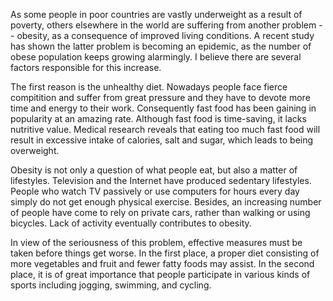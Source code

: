 As some people in poor countries are vastly underweight as a result of poverty, others elsewhere in the world are suffering from another problem -- obesity, as a consequence of improved living conditions. A recent study has shown the latter problem is becoming an epidemic, as the number of obese population keeps growing alarmingly. I believe there are several factors responsible for this increase.

The first reason is the unhealthy diet. Nowadays people face fierce compitition and suffer from great pressure and they have to devote more time and energy to their work. Consequently fast food has been gaining in popularity at an amazing rate. Although fast food is time-saving, it lacks nutritive value. Medical research reveals that eating too much fast food will result in excessive intake of calories, salt and sugar, which leads to being overweight.

Obesity is not only a question of what people eat, but also a matter of lifestyles. Television and the Internet have produced sedentary lifestyles. People who watch TV passively or use computers for hours every day simply do not get enough physical exercise. Besides, an increasing number of people have come to rely on private cars, rather than walking or using bicycles. Lack of activity eventually contributes to obesity.

In view of the seriousness of this problem, effective measures must be taken before things get worse. In the first place, a proper diet consisting of more vegetables and fruit and fewer fatty foods may assist. In the second place, it is of great importance that people participate in various kinds of sports including jogging, swimming, and cycling.


